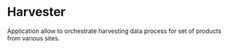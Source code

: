 # Harvester

Application allow to orchestrate harvesting data process for set of products from various sites.
